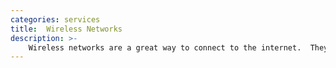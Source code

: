 ```yaml
---
categories: services
title:  Wireless Networks
description: >- 
    Wireless networks are a great way to connect to the internet.  They are easy to set up and easy to use.  They are also very secure.  They are also very cheap.
---
```

